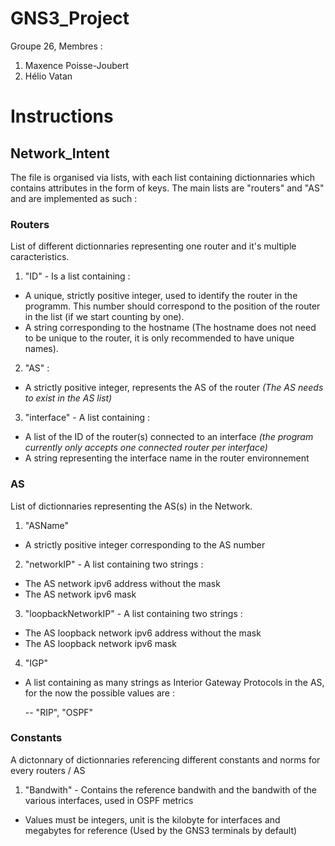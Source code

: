 # GNS3_Project

Groupe 26,
Membres :
1. Maxence Poisse-Joubert
2. Hélio Vatan


# Instructions

## Network_Intent

The file is organised via lists, with each list containing dictionnaries which contains attributes in the form of keys. The main lists are "routers" and "AS" and are implemented as such :

### Routers 
List of different dictionnaries representing one router and it's multiple caracteristics.

1. "ID" - Is a list containing :
  - A unique, strictly positive integer, used to identify the router in the programm. This number should correspond to the position of the router in the list (if we start counting by one).
  - A string corresponding to the hostname (The hostname does not need to be unique to the router, it is only recommended to have unique names).

2. "AS" :

  - A strictly positive integer, represents the AS of the router _(The AS needs to exist in the AS list)_

3. "interface" - A list containing :
  - A list of the ID of the router(s) connected to an interface _(the program currently only accepts one connected router per interface)_
  - A string representing the interface name in the router environnement

### AS
List of dictionnaries representing the AS(s) in the Network.

1. "ASName"
  - A strictly positive integer corresponding to the AS number

2. "networkIP" - A list containing two strings :
  - The AS network ipv6 address without the mask
  - The AS network ipv6 mask

3. "loopbackNetworkIP" - A list containing two strings :
  - The AS loopback network ipv6 address without the mask
  - The AS loopback network ipv6 mask

4. "IGP" 
- A list containing as many strings as Interior Gateway Protocols in the AS, for the now the possible values are :

  -- "RIP", "OSPF"

### Constants

A dictonnary of dictionnaries referencing different constants and norms for every routers / AS

1. "Bandwith" - Contains the reference bandwith and the bandwith of the various interfaces, used in OSPF metrics
  - Values must be integers, unit is the kilobyte for interfaces and megabytes for reference (Used by the GNS3 terminals by default)